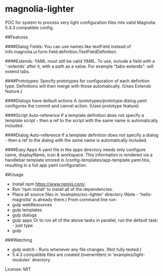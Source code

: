 # magnolia-lighter
POC for system to process very light configuration files into valid Magnolia 5.4.3 compatible config.

##Features

####Dialog Fields:
You can use names like textField instead of info.magnolia.ui.form.field.definition.TextFieldDefinition.

####Extends:
YAML must still be valid YAML.
To use, include a field with a '-extends' after it, with a path as a value.
For example "tabs-extends":
will extend tabs.

####Prototypes:
Specify prototypes for configuration of each definition type.
Definitions will then merge with those automatically.
(Uses Extends feature.)

####Dialogs have default actions
A /prototypes/prototype.dialog.yaml configures the commit and cancel action.
(Uses prototype feature)

####Script Auto-reference
If a template definition does not specify a template script - then a ref to the script with the same name is automatically included.

####Dialog Auto-reference
If a template definition does not specify a dialog - then a ref to the dialog with the same name is automatically included.

####Easy Apps
A yaml file in the apps directory needs only configure name, displayName, icon & workspace.
This information is rendered via a handlebar template strored in  /config-templates/app-template.yaml.hbs, resulting in a full app yaml configuration.

##Usage
* Install npm https://www.npmjs.com/.
* Run 'npm install' to install all of the dependencies.
* Place all source files in 'examples/src-lighter' directory (Note - 'hello-magnolia' is already there.)
From command line run:
* gulp webResources
* gulp templates
* gulp dialogs
* gulp apps
Or to run all of the above tasks in parallel, run the default task: - just type
* gulp

###Watching
* gulp watch - Runs whenever any file changes. (Not fully tested.)
* 5.4.3 compatible files are created (overwritten) in 'examples/light-modules' directory.

License:
MIT
